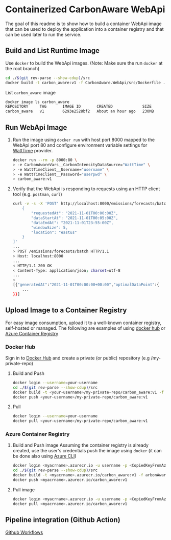 # Containerized CarbonAware WebApi

The goal of this readme is to show how to build a container WebApi image that can be used to deploy the application into a container registry and that can be used later to run the service.

## Build and List Runtime Image

Use `docker` to build the WebApi images.
(Note: Make sure the run `docker` at the root branch)

```sh
cd ./$(git rev-parse --show-cdup)/src
docker build -t carbon_aware:v1 -f CarbonAware.WebApi/src/Dockerfile .
```

List `carbon_aware` image 

```sh
docker image ls carbon_aware
REPOSITORY     TAG       IMAGE ID       CREATED             SIZE
carbon_aware   v1        6293e2528bf2   About an hour ago   230MB
```

## Run WebApi Image

1. Run the image using `docker run` with host port 8000 mapped to the WebApi port 80 and configure environment variable settings for [WattTime](https://www.watttime.org) provider.

    ```sh
    docker run --rm -p 8000:80 \
    > -e CarbonAwareVars__CarbonIntensityDataSource="WattTime" \
    > -e WattTimeClient__Username="username" \
    > -e WattTimeClient__Password="userpwd" \
    > carbon_aware:v1
    ```
1. Verify that the WebApi is responding to requests using an HTTP client tool (e.g. `postman`, `curl`)
    ```sh
    curl -v -s -X 'POST' http://localhost:8000/emissions/forecasts/batch  -H 'accept: */*' -H 'Content-Type: application/json' -d '[
        {
            "requestedAt": "2021-11-01T00:00:00Z",
            "dataStartAt": "2021-11-01T00:05:00Z",
            "dataEndAt": "2021-11-01T23:55:00Z",
            "windowSize": 5,
            "location": "eastus"
        }
    ]'
    ...
    > POST /emissions/forecasts/batch HTTP/1.1
    > Host: localhost:8000
    ...
    < HTTP/1.1 200 OK
    < Content-Type: application/json; charset=utf-8
    ...
    < 
    [{"generatedAt":"2021-11-01T00:00:00+00:00","optimalDataPoint":{
        ...
    }}]
    ```

## Upload Image to a Container Registry

For easy image consumption, upload it to a well-known container registry, self-hosted or managed. The following are examples of using [docker hub](https://hub.docker.com) or [Azure Container Registry](https://docs.microsoft.com/en-us/azure/container-registry/container-registry-quickstart-task-cli)

### Docker Hub

Sign in to [Docker Hub](https://hub.docker.com) and create a private (or public) repository (e.g <your-username>/my-private-repo)

1. Build and Push
    ```sh
    docker login --username=your-username
    cd ./$(git rev-parse --show-cdup)/src
    docker build -t <your-username>/my-private-repo/carbon_aware:v1 -f CarbonAware.WebApi/src/Dockerfile .
    docker push <your-username>/my-private-repo/carbon_aware:v1
    ```
1. Pull

    ```sh
    docker login --username=your-username
    docker pull <your-username>/my-private-repo/carbon_aware:v1
    ```

### Azure Container Registry

1. Build and Push image
    Assuming the container registry is already created, use the user's credentials push the image using `docker` (it can be done also using [Azure CLI](https://docs.microsoft.com/en-us/azure/container-registry/container-registry-tutorial-quick-task))

    ```sh
    docker login <myacrname>.azurecr.io -u username -p <CopiedKeyFromAzurePortal>
    cd ./$(git rev-parse --show-cdup)/src
    docker build -t <myacrname>.azurecr.io/carbon_aware:v1 -f arbonAware.WebApi/src/Dockerfile .
    docker push <myacrname>.azurecr.io/carbon_aware:v1
    ```
1. Pull image

    ```sh
    docker login <myacrname>.azurecr.io -u username -p <CopiedKeyFromAzurePortal>
    docker pull <myacrname>.azurecr.io/carbon_aware:v1
    ```

## Pipeline integration (Github Action)

[Github Workflows](https://docs.github.com/en/actions/publishing-packages/publishing-docker-images#publishing-images-to-docker-hub)
